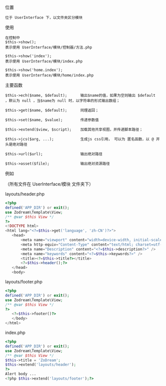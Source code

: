位置

    位于 UserInterface 下，以文件夹区分模块


使用

    在控制中 
    $this->show();
    表示使用 UserInterface/模块/控制器/方法.php

    $this->show('index');
    表示使用 UserInterface/模块/index.php

    $this->show('home.index');
    表示使用 UserInterface/模块/home/index.php


主要函数
    

    $this->ech($name, $default);      输出$name的值，如果为空则输出 $default ，默认为 null ，当$name为 null 时，以字符串的形式输出数组；
    
    $this->get($name, $default);      同理返回；
    
    $this->set($name, $value);        传递参数值
    
    $this->extend($view, $script);    加载其他共享视图，并传递脚本路径；
    
    $this->jcs($arg, ...);            生成js css引用， 可以为 匿名函数，以 @ 开头是绝对路径
    
    $this->url($url);                 输出绝对路径
    
    $this->asset($file);              输出绝对资源路径


例如

（所有文件在 UserInterface/模块 文件夹下）

layouts/header.php

```php
<?php
defined('APP_DIR') or exit();
use Zodream\Template\View;
/** @var $this View */
?>
<!DOCTYPE html>
<html lang="<?=$this->get('language', 'zh-CN')?>">
   <head>
       <meta name="viewport" content="width=device-width, initial-scale=1"/>
       <meta http-equiv="Content-Type" content="text/html; charset=utf-8" />
       <meta name="Description" content="<?=$this->description?>" />
       <meta name="keywords" content="<?=$this->keywords?>" />
       <title><?=$this->title?></title>
       <?=$this->header();?>
   </head>
   <body>
```
layouts/footer.php

```php
<?php
defined('APP_DIR') or exit();
use Zodream\Template\View;
/** @var $this View */
?>
   <?=$this->footer()?>
   </body>
</html>
```
index.php


```php
<?php
defined('APP_DIR') or exit();
use Zodream\Template\View;
/** @var $this View */
$this->title = 'ZoDream';
$this->extend('layouts/header');
?>
Alert body ...
<?php $this->extend('layouts/footer');?>
```